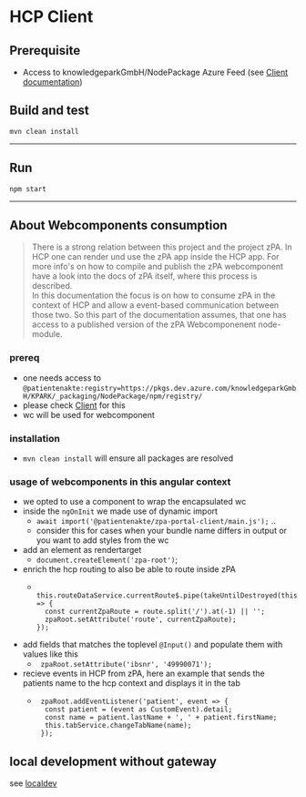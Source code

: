 # HCP Client

## Prerequisite

- Access to knowledgeparkGmbH/NodePackage Azure Feed (see [Client documentation](../documentation/02_Client.md#prerequisite))

## Build and test

`mvn clean install`

---

## Run

`npm start`

---

## About Webcomponents consumption

> There is a strong relation between this project and the project zPA. In HCP one can render und use the zPA app inside the HCP app.
> For more info's on how to compile and publish the zPA webcomponent have a look into the docs of zPA itself, where this process is described.  
> In this documentation the focus is on how to consume zPA in the context of HCP and allow a event-based communication between those two.
> So this part of the documentation assumes, that one has access to a published version of the zPA Webcomponenent node-module.

### prereq

* one needs access to `@patientenakte:registry=https://pkgs.dev.azure.com/knowledgeparkGmbH/KPARK/_packaging/NodePackage/npm/registry/`
* please check  [Client](../documentation/02_Client.md#prerequisite) for this
* wc will be used for webcomponent

### installation

* `mvn clean install` will ensure all packages are resolved

### usage of webcomponents in this angular context

* we opted to use a component to wrap the encapsulated wc
* inside the `ngOnInit` we made use of dynamic import
  * `await import('@patientenakte/zpa-portal-client/main.js');` ..
  * consider this for cases when your bundle name differs in output or you want to add styles from the wc
* add an element as rendertarget 
  * `document.createElement('zpa-root')`;
* enrich the hcp routing to also be able to route inside zPA
  * ```
     this.routeDataService.currentRoute$.pipe(takeUntilDestroyed(this.destroyRef)).subscribe(route => {
      const currentZpaRoute = route.split('/').at(-1) || '';
      zpaRoot.setAttribute('route', currentZpaRoute);
    });
    ```
* add fields that matches the toplevel `@Input()` and populate them with values like this
  * ` zpaRoot.setAttribute('ibsnr', '49990071');`
* recieve events in HCP from zPA, here an example that sends the patients name to the hcp context and displays it in the tab
  * ```
     zpaRoot.addEventListener('patient', event => {
      const patient = (event as CustomEvent).detail;
      const name = patient.lastName + ', ' + patient.firstName;
      this.tabService.changeTabName(name);
     });
    ```

## local development without gateway

see [localdev](../manualTest/environments/localdev/README.md)
